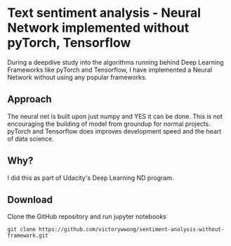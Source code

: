 # Text sentiment analysis - Neural Network implemented without pyTorch, Tensorflow 
During a deepdive study into the algorithms running behind Deep Learning Frameworks like pyTorch and Tensorflow, I have implemented a Neural Network without using any popular frameworks. 

## Approach
The neural net is built upon just numpy and YES it can be done. This is not encouraging the building of model from groundup for normal projects. pyTorch and Tensorflow does improves development speed and the heart of data science.

## Why?
I did this as part of Udacity's Deep Learning ND program.

## Download
Clone the GitHub repository and run jupyter notebooks
```
git clone https://github.com/victorywwong/sentiment-analysis-without-framework.git
```
